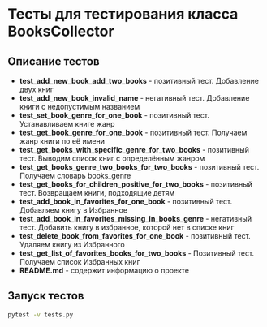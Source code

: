 # Тесты для тестирования класса BooksCollector

## Описание тестов

- **test_add_new_book_add_two_books** - позитивный тест. Добавление двух книг
- **test_add_new_book_invalid_name** - негативный тест. Добавление книги с недопустимым названием
- **test_set_book_genre_for_one_book** - позитивный тест. Устанавливаем книге жанр
- **test_get_book_genre_for_one_book** - позитивный тест. Получаем жанр книги по её имени
- **test_get_books_with_specific_genre_for_two_books** - позитивный тест. Выводим список книг с определённым жанром
- **test_get_books_genre_two_books_for_two_books** - позитивный тест. Получаем словарь books_genre
- **test_get_books_for_children_positive_for_two_books** - позитивный тест. Возвращаем книги, подходящие детям
- **test_add_book_in_favorites_for_one_book** - позитивный тест. Добавляем книгу в Избранное
- **test_add_book_in_favorites_missing_in_books_genre** - негативный тест. Добавить книгу в избранное, которой нет в списке книг
- **test_delete_book_from_favorites_for_one_book** - позитивный тест. Удаляем книгу из Избранного
- **test_get_list_of_favorites_books_for_two_books** - Позитивный тест. Получаем список Избранных книг
- **README.md** - содержит информацию о проекте

## Запуск тестов
```sh
pytest -v tests.py 
```

